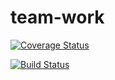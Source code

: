 # team-work
[![Coverage Status](https://coveralls.io/repos/github/courage173/team-work/badge.svg?branch=create-user)](https://coveralls.io/github/courage173/team-work?branch=create-user)


[![Build Status](https://travis-ci.org/courage173/team-work.svg?branch=develop)](https://travis-ci.org/courage173/team-work)
